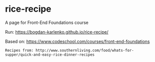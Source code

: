 # rice-recipe
A page for Front-End Foundations course

  Run: https://bogdan-karlenko.github.io/rice-recipe/

  Based on: https://www.codeschool.com/courses/front-end-foundations

    Recipes from: http://www.southernliving.com/food/whats-for-supper/quick-and-easy-rice-dinner-recipes

